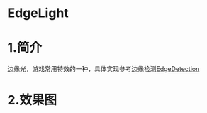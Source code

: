 # EdgeLight
# 1.简介
边缘光，游戏常用特效的一种，具体实现参考边缘检测[EdgeDetection](https://github.com/YESshowMeCode/CollectionOfUnityShader/tree/master/Assets/ShaderList/EdgeDetection)




# 2.效果图